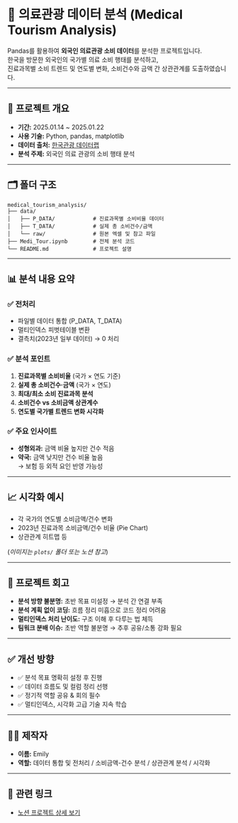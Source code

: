 # 🏥 의료관광 데이터 분석 (Medical Tourism Analysis)

Pandas를 활용하여 **외국인 의료관광 소비 데이터**를 분석한 프로젝트입니다.  
한국을 방문한 외국인의 국가별 의료 소비 행태를 분석하고,  
진료과목별 소비 트렌드 및 연도별 변화, 소비건수와 금액 간 상관관계를 도출하였습니다.

---

## 🧾 프로젝트 개요

- **기간:** 2025.01.14 ~ 2025.01.22  
- **사용 기술:** Python, pandas, matplotlib  
- **데이터 출처:** [한국관광 데이터랩](https://datalab.visitkorea.or.kr/datalab/portal/main/getMainForm.do)  
- **분석 주제:** 외국인 의료 관광의 소비 행태 분석

---

## 🗂 폴더 구조

```
medical_tourism_analysis/
├── data/
│   ├── P_DATA/            # 진료과목별 소비비율 데이터
│   ├── T_DATA/            # 실제 총 소비건수/금액
│   └── raw/               # 원본 엑셀 및 참고 파일
├── Medi_Tour.ipynb        # 전체 분석 코드
└── README.md              # 프로젝트 설명
```

---

## 📊 분석 내용 요약

### ✅ 전처리
- 파일별 데이터 통합 (P_DATA, T_DATA)
- 멀티인덱스 피벗테이블 변환
- 결측치(2023년 일부 데이터) → 0 처리

### ✅ 분석 포인트
1. **진료과목별 소비비율** (국가 × 연도 기준)
2. **실제 총 소비건수·금액** (국가 × 연도)
3. **최대/최소 소비 진료과목 분석**
4. **소비건수 vs 소비금액 상관계수**
5. **연도별 국가별 트렌드 변화 시각화**

### ✅ 주요 인사이트
- **성형외과:** 금액 비율 높지만 건수 적음
- **약국:** 금액 낮지만 건수 비율 높음  
→ 보험 등 외적 요인 반영 가능성

---

## 📈 시각화 예시

- 각 국가의 연도별 소비금액/건수 변화  
- 2023년 진료과목 소비금액/건수 비율 (Pie Chart)  
- 상관관계 히트맵 등

(*이미지는 `plots/` 폴더 또는 노션 참고*)

---

## 💬 프로젝트 회고

- **분석 방향 불분명:** 초반 목표 미설정 → 분석 간 연결 부족
- **분석 계획 없이 코딩:** 흐름 정리 미흡으로 코드 정리 어려움
- **멀티인덱스 처리 난이도:** 구조 이해 후 다루는 법 체득
- **팀워크 분배 이슈:** 초반 역할 불분명 → 추후 공유/소통 강화 필요

---

## ✅ 개선 방향

- ✅ 분석 목표 명확히 설정 후 진행
- ✅ 데이터 흐름도 및 컬럼 정리 선행
- ✅ 정기적 역할 공유 & 회의 필수
- ✅ 멀티인덱스, 시각화 고급 기술 지속 학습

---

## 👩‍💻 제작자

- **이름:** Emily  
- **역할:** 데이터 통합 및 전처리 / 소비금액-건수 분석 / 상관관계 분석 / 시각화

---

## 🔗 관련 링크

- [노션 프로젝트 상세 보기](https://yeonghyekim.notion.site/183e2859370c803ebdacdfd92cc4dae4?pvs=4)
